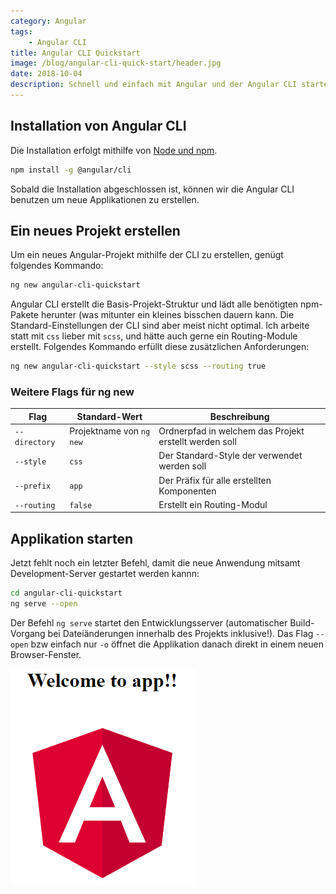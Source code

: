 ```yaml
---
category: Angular
tags:
    - Angular CLI
title: Angular CLI Quickstart
image: /blog/angular-cli-quick-start/header.jpg
date: 2018-10-04
description: Schnell und einfach mit Angular und der Angular CLI starten.
---
```


## Installation von Angular CLI

Die Installation erfolgt mithilfe von [Node und npm](https://nodejs.org/).

```bash
npm install -g @angular/cli
```

Sobald die Installation abgeschlossen ist, können wir die Angular CLI benutzen um neue Applikationen zu erstellen.

## Ein neues Projekt erstellen

Um ein neues Angular-Projekt mithilfe der CLI zu erstellen, genügt folgendes Kommando:

```bash
ng new angular-cli-quickstart
```

Angular CLI erstellt die Basis-Projekt-Struktur und lädt alle benötigten npm-Pakete herunter (was mitunter ein kleines bisschen dauern kann. Die Standard-Einstellungen der CLI sind aber meist nicht optimal. Ich arbeite statt mit `css` lieber mit `scss`, und hätte auch gerne ein Routing-Module erstellt. Folgendes Kommando erfüllt diese zusätzlichen Anforderungen:

```bash
ng new angular-cli-quickstart --style scss --routing true
```

### Weitere Flags für ng new

| Flag               | Standard-Wert | Beschreibung                                  |
| ------------------ | ------------- | --------------------------------------------- |
| `--directory`      | Projektname von `ng new`  | Ordnerpfad in welchem das Projekt erstellt werden soll |
| `--style`          | `css` | Der Standard-Style der verwendet werden soll |
| `--prefix`         | `app` | Der Präfix für alle erstellten Komponenten |
| `--routing`        | `false` | Erstellt ein Routing-Modul |

## Applikation starten

Jetzt fehlt noch ein letzter Befehl, damit die neue Anwendung mitsamt Development-Server gestartet werden kannn:

```bash
cd angular-cli-quickstart
ng serve --open
```
Der Befehl `ng serve` startet den Entwicklungsserver (automatischer Build-Vorgang bei Dateiänderungen innerhalb des Projekts inklusive!). Das Flag `--open` bzw einfach nur `-o` öffnet die Applikation danach direkt in einem neuen Browser-Fenster.

![App works](/blog/angular-cli-quick-start/app-works.png)


<!-- 
::: warning 
Test
:::

::: tip 
Test
:::

::: danger 
Test
:::

> das ist ein quote

::: vue
.
├── docs
│   ├── .vuepress _(**Optional**)_
│   │   ├── `components` _(**Optional**)_
│   │   ├── `theme` _(**Optional**)_
│   │   │   └── Layout.vue
│   │   ├── `public` _(**Optional**)_
│   │   ├── `styles` _(**Optional**)_
│   │   │   ├── index.styl
│   │   │   └── palette.styl
│   │   ├── `templates` _(**Optional, Danger Zone**)_
│   │   │   ├── dev.html
│   │   │   └── ssr.html
│   │   ├── `config.js` _(**Optional**)_
│   │   └── `enhanceApp.js` _(**Optional**)_
│   │ 
│   ├── README.md
│   ├── guide
│   │   └── README.md
│   └── config.md
│ 
└── package.json
:::

## Nützliche Befehle

- `ng new` - Erstellt ein neues Projekt
- `ng generate` - Erstellen von neuen Komponenten, Routen, Service und Pipes
- `ng serve` - Lokale Entwicklung starten -->
